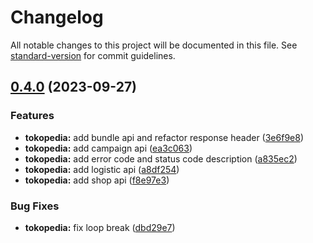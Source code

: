 # Changelog

All notable changes to this project will be documented in this file. See [standard-version](https://github.com/conventional-changelog/standard-version) for commit guidelines.

## [0.4.0](https://github.com/dhimas-sirclo/apiclient/compare/v0.3.0...v0.4.0) (2023-09-27)

### Features

- **tokopedia:** add bundle api and refactor response header ([3e6f9e8](https://github.com/dhimas-sirclo/apiclient/commits/3e6f9e85d50a650cd40b1fbfb7793d25de3483db))
- **tokopedia:** add campaign api ([ea3c063](https://github.com/dhimas-sirclo/apiclient/commits/ea3c06312e58a03c003295f85deb490c5ee1d4f3))
- **tokopedia:** add error code and status code description ([a835ec2](https://github.com/dhimas-sirclo/apiclient/commits/a835ec253e302ee9de76696a4069c6f3552bd347))
- **tokopedia:** add logistic api ([a8df254](https://github.com/dhimas-sirclo/apiclient/commits/a8df25453d9a46cfd1be3534844f483a2246efd3))
- **tokopedia:** add shop api ([f8e97e3](https://github.com/dhimas-sirclo/apiclient/commits/f8e97e3c79babac2bf1564e4e8b995b79a76a644))

### Bug Fixes

- **tokopedia:** fix loop break ([dbd29e7](https://github.com/dhimas-sirclo/apiclient/commits/dbd29e7f805d4d93bc70eab7752d76c0a55ecd40))
